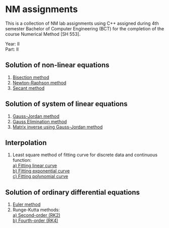 # NM assignments

This is a collection of NM lab assignments using C++ assigned during 4th semester Bachelor of Computer Engineering (BCT)
for the completion of the course Numerical Method [SH 553].

Year: II<br>
Part: II

## Solution of non-linear equations

<ol>
  <li>
    <a href="./bisection_method.cpp">Bisection method</a>
  </li>
  
  <li>
    <a href="./newton_raphson.cpp">Newton-Raphson method</a>
  </li>

  <li>
    <a href="./secant_method.cpp">Secant method</a>
  </li>
</ol>

## Solution of system of linear equations

<ol>
  <li>
    <a href="./gauss_jordan.cpp">Gauss-Jordan method</a>
  </li>
  
  <li>
    <a href="./gauss_elimination.cpp">Gauss Elimination method</a>
  </li>
    
  <li>
    <a href="./mat_inverse.cpp">Matrix inverse using Gauss-Jordan method</a>
  </li>
</ol>

## Interpolation

<ol>
    <li>
        Least square method of fitting curve for discrete data and continuous function:<br>
        <a href="./curve_fitting_linear.cpp">a) Fitting linear curve</a><br>
        <a href="./curve_fitting_exponential.cpp">b) Fitting exponential curve</a><br>
        <a href="./curve_fitting_polynomial.cpp">c) Fitting polynomial curve</a>
    </li>
</ol>

## Solution of ordinary differential equations

<ol>
  <li>
    <a href="./euler.cpp">Euler method</a>
  </li>
  
  <li>
    Runge-Kutta methods:<br>
    <a href="./rk2.cpp">a) Second-order (RK2)</a><br>
    <a href="./rk4.cpp">b) Fourth-order (RK4)</a>
  </li>
</ol>
